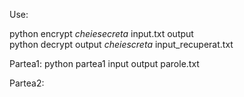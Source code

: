 Use:

python encrypt *cheiesecreta* input.txt output
<br>
python decrypt output *cheiescreta* input_recuperat.txt

Partea1:
python partea1 input output parole.txt

Partea2:
